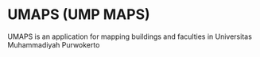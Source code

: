 # UMAPS (UMP MAPS)
UMAPS is an application for mapping buildings and faculties in Universitas Muhammadiyah Purwokerto
